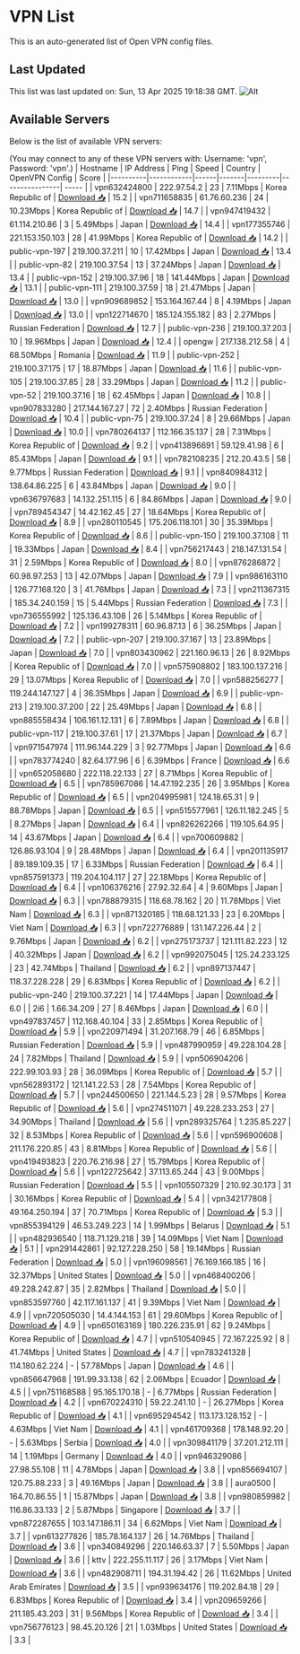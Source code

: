# VPN List

This is an auto-generated list of Open VPN config files.

## Last Updated

This list was last updated on: Sun, 13 Apr 2025 19:18:38 GMT.
![Alt](https://repobeats.axiom.co/api/embed/186b98318ef1479477931607c1ad7d823f12451f.svg "Repobeats analytics image")

## Available Servers

Below is the list of available VPN servers:

(You may connect to any of these VPN servers with: Username: 'vpn', Password: 'vpn'.)
| Hostname | IP Address | Ping | Speed | Country | OpenVPN Config | Score |
|----------|------------|------|-------|---------|----------------| ----- |
| vpn632424800 | 222.97.54.2 | 23 | 7.11Mbps | Korea Republic of | [Download 📥](./configs/server_0_KR.ovpn) | 15.2 |
| vpn711658835 | 61.76.60.236 | 24 | 10.23Mbps | Korea Republic of | [Download 📥](./configs/server_1_KR.ovpn) | 14.7 |
| vpn947419432 | 61.114.210.86 | 3 | 5.49Mbps | Japan | [Download 📥](./configs/server_2_JP.ovpn) | 14.4 |
| vpn177355746 | 221.153.150.103 | 28 | 41.99Mbps | Korea Republic of | [Download 📥](./configs/server_3_KR.ovpn) | 14.2 |
| public-vpn-197 | 219.100.37.211 | 10 | 17.42Mbps | Japan | [Download 📥](./configs/server_4_JP.ovpn) | 13.4 |
| public-vpn-82 | 219.100.37.54 | 13 | 37.24Mbps | Japan | [Download 📥](./configs/server_5_JP.ovpn) | 13.4 |
| public-vpn-152 | 219.100.37.96 | 18 | 141.44Mbps | Japan | [Download 📥](./configs/server_6_JP.ovpn) | 13.1 |
| public-vpn-111 | 219.100.37.59 | 18 | 21.47Mbps | Japan | [Download 📥](./configs/server_7_JP.ovpn) | 13.0 |
| vpn909689852 | 153.164.167.44 | 8 | 4.19Mbps | Japan | [Download 📥](./configs/server_8_JP.ovpn) | 13.0 |
| vpn122714670 | 185.124.155.182 | 83 | 2.27Mbps | Russian Federation | [Download 📥](./configs/server_9_RU.ovpn) | 12.7 |
| public-vpn-236 | 219.100.37.203 | 10 | 19.96Mbps | Japan | [Download 📥](./configs/server_10_JP.ovpn) | 12.4 |
| opengw | 217.138.212.58 | 4 | 68.50Mbps | Romania | [Download 📥](./configs/server_11_RO.ovpn) | 11.9 |
| public-vpn-252 | 219.100.37.175 | 17 | 18.87Mbps | Japan | [Download 📥](./configs/server_12_JP.ovpn) | 11.6 |
| public-vpn-105 | 219.100.37.85 | 28 | 33.29Mbps | Japan | [Download 📥](./configs/server_13_JP.ovpn) | 11.2 |
| public-vpn-52 | 219.100.37.16 | 18 | 62.45Mbps | Japan | [Download 📥](./configs/server_14_JP.ovpn) | 10.8 |
| vpn907833280 | 217.144.167.27 | 72 | 2.40Mbps | Russian Federation | [Download 📥](./configs/server_15_RU.ovpn) | 10.4 |
| public-vpn-75 | 219.100.37.24 | 8 | 29.66Mbps | Japan | [Download 📥](./configs/server_16_JP.ovpn) | 10.0 |
| vpn780264137 | 112.166.35.137 | 28 | 7.31Mbps | Korea Republic of | [Download 📥](./configs/server_17_KR.ovpn) | 9.2 |
| vpn413896691 | 59.129.41.98 | 6 | 85.43Mbps | Japan | [Download 📥](./configs/server_18_JP.ovpn) | 9.1 |
| vpn782108235 | 212.20.43.5 | 58 | 9.77Mbps | Russian Federation | [Download 📥](./configs/server_19_RU.ovpn) | 9.1 |
| vpn840984312 | 138.64.86.225 | 6 | 43.84Mbps | Japan | [Download 📥](./configs/server_20_JP.ovpn) | 9.0 |
| vpn636797683 | 14.132.251.115 | 6 | 84.86Mbps | Japan | [Download 📥](./configs/server_21_JP.ovpn) | 9.0 |
| vpn789454347 | 14.42.162.45 | 27 | 18.64Mbps | Korea Republic of | [Download 📥](./configs/server_22_KR.ovpn) | 8.9 |
| vpn280110545 | 175.206.118.101 | 30 | 35.39Mbps | Korea Republic of | [Download 📥](./configs/server_23_KR.ovpn) | 8.6 |
| public-vpn-150 | 219.100.37.108 | 11 | 19.33Mbps | Japan | [Download 📥](./configs/server_24_JP.ovpn) | 8.4 |
| vpn756217443 | 218.147.131.54 | 31 | 2.59Mbps | Korea Republic of | [Download 📥](./configs/server_25_KR.ovpn) | 8.0 |
| vpn876286872 | 60.98.97.253 | 13 | 42.07Mbps | Japan | [Download 📥](./configs/server_26_JP.ovpn) | 7.9 |
| vpn986163110 | 126.77.168.120 | 3 | 41.76Mbps | Japan | [Download 📥](./configs/server_27_JP.ovpn) | 7.3 |
| vpn211367315 | 185.34.240.159 | 15 | 5.44Mbps | Russian Federation | [Download 📥](./configs/server_28_RU.ovpn) | 7.3 |
| vpn736555992 | 125.136.43.108 | 26 | 5.14Mbps | Korea Republic of | [Download 📥](./configs/server_29_KR.ovpn) | 7.2 |
| vpn199278311 | 60.96.87.13 | 6 | 36.25Mbps | Japan | [Download 📥](./configs/server_30_JP.ovpn) | 7.2 |
| public-vpn-207 | 219.100.37.167 | 13 | 23.89Mbps | Japan | [Download 📥](./configs/server_31_JP.ovpn) | 7.0 |
| vpn803430962 | 221.160.96.13 | 26 | 8.92Mbps | Korea Republic of | [Download 📥](./configs/server_32_KR.ovpn) | 7.0 |
| vpn575908802 | 183.100.137.216 | 29 | 13.07Mbps | Korea Republic of | [Download 📥](./configs/server_33_KR.ovpn) | 7.0 |
| vpn588256277 | 119.244.147.127 | 4 | 36.35Mbps | Japan | [Download 📥](./configs/server_34_JP.ovpn) | 6.9 |
| public-vpn-213 | 219.100.37.200 | 22 | 25.49Mbps | Japan | [Download 📥](./configs/server_35_JP.ovpn) | 6.8 |
| vpn885558434 | 106.161.12.131 | 6 | 7.89Mbps | Japan | [Download 📥](./configs/server_36_JP.ovpn) | 6.8 |
| public-vpn-117 | 219.100.37.61 | 17 | 21.37Mbps | Japan | [Download 📥](./configs/server_37_JP.ovpn) | 6.7 |
| vpn971547974 | 111.96.144.229 | 3 | 92.77Mbps | Japan | [Download 📥](./configs/server_38_JP.ovpn) | 6.6 |
| vpn783774240 | 82.64.177.96 | 6 | 6.39Mbps | France | [Download 📥](./configs/server_39_FR.ovpn) | 6.6 |
| vpn652058680 | 222.118.22.133 | 27 | 8.71Mbps | Korea Republic of | [Download 📥](./configs/server_40_KR.ovpn) | 6.5 |
| vpn785967086 | 14.47.192.235 | 26 | 3.95Mbps | Korea Republic of | [Download 📥](./configs/server_41_KR.ovpn) | 6.5 |
| vpn204995981 | 124.18.65.31 | 9 | 88.78Mbps | Japan | [Download 📥](./configs/server_42_JP.ovpn) | 6.5 |
| vpn515577961 | 126.11.182.245 | 5 | 8.27Mbps | Japan | [Download 📥](./configs/server_43_JP.ovpn) | 6.4 |
| vpn826262266 | 119.105.64.95 | 14 | 43.67Mbps | Japan | [Download 📥](./configs/server_44_JP.ovpn) | 6.4 |
| vpn700609882 | 126.86.93.104 | 9 | 28.48Mbps | Japan | [Download 📥](./configs/server_45_JP.ovpn) | 6.4 |
| vpn201135917 | 89.189.109.35 | 17 | 6.33Mbps | Russian Federation | [Download 📥](./configs/server_46_RU.ovpn) | 6.4 |
| vpn857591373 | 119.204.104.117 | 27 | 22.18Mbps | Korea Republic of | [Download 📥](./configs/server_47_KR.ovpn) | 6.4 |
| vpn106376216 | 27.92.32.64 | 4 | 9.60Mbps | Japan | [Download 📥](./configs/server_48_JP.ovpn) | 6.3 |
| vpn788879315 | 118.68.78.162 | 20 | 11.78Mbps | Viet Nam | [Download 📥](./configs/server_49_VN.ovpn) | 6.3 |
| vpn871320185 | 118.68.121.33 | 23 | 6.20Mbps | Viet Nam | [Download 📥](./configs/server_50_VN.ovpn) | 6.3 |
| vpn722776889 | 131.147.226.44 | 2 | 9.76Mbps | Japan | [Download 📥](./configs/server_51_JP.ovpn) | 6.2 |
| vpn275173737 | 121.111.82.223 | 12 | 40.32Mbps | Japan | [Download 📥](./configs/server_52_JP.ovpn) | 6.2 |
| vpn992075045 | 125.24.233.125 | 23 | 42.74Mbps | Thailand | [Download 📥](./configs/server_53_TH.ovpn) | 6.2 |
| vpn897137447 | 118.37.228.228 | 29 | 6.83Mbps | Korea Republic of | [Download 📥](./configs/server_54_KR.ovpn) | 6.2 |
| public-vpn-240 | 219.100.37.221 | 14 | 17.44Mbps | Japan | [Download 📥](./configs/server_55_JP.ovpn) | 6.0 |
| 2i6 | 1.66.34.209 | 27 | 8.46Mbps | Japan | [Download 📥](./configs/server_56_JP.ovpn) | 6.0 |
| vpn497837457 | 112.168.40.104 | 33 | 2.85Mbps | Korea Republic of | [Download 📥](./configs/server_57_KR.ovpn) | 5.9 |
| vpn220971494 | 31.207.168.79 | 46 | 6.85Mbps | Russian Federation | [Download 📥](./configs/server_58_RU.ovpn) | 5.9 |
| vpn487990959 | 49.228.104.28 | 24 | 7.82Mbps | Thailand | [Download 📥](./configs/server_59_TH.ovpn) | 5.9 |
| vpn506904206 | 222.99.103.93 | 28 | 36.09Mbps | Korea Republic of | [Download 📥](./configs/server_60_KR.ovpn) | 5.7 |
| vpn562893172 | 121.141.22.53 | 28 | 7.54Mbps | Korea Republic of | [Download 📥](./configs/server_61_KR.ovpn) | 5.7 |
| vpn244500650 | 221.144.5.23 | 28 | 9.57Mbps | Korea Republic of | [Download 📥](./configs/server_62_KR.ovpn) | 5.6 |
| vpn274511071 | 49.228.233.253 | 27 | 34.90Mbps | Thailand | [Download 📥](./configs/server_63_TH.ovpn) | 5.6 |
| vpn289325764 | 1.235.85.227 | 32 | 8.53Mbps | Korea Republic of | [Download 📥](./configs/server_64_KR.ovpn) | 5.6 |
| vpn596900608 | 211.176.220.85 | 43 | 8.81Mbps | Korea Republic of | [Download 📥](./configs/server_65_KR.ovpn) | 5.6 |
| vpn419493823 | 220.76.216.98 | 27 | 15.79Mbps | Korea Republic of | [Download 📥](./configs/server_66_KR.ovpn) | 5.6 |
| vpn122725642 | 37.113.65.244 | 43 | 9.00Mbps | Russian Federation | [Download 📥](./configs/server_67_RU.ovpn) | 5.5 |
| vpn105507329 | 210.92.30.173 | 31 | 30.16Mbps | Korea Republic of | [Download 📥](./configs/server_68_KR.ovpn) | 5.4 |
| vpn342177808 | 49.164.250.194 | 37 | 70.71Mbps | Korea Republic of | [Download 📥](./configs/server_69_KR.ovpn) | 5.3 |
| vpn855394129 | 46.53.249.223 | 14 | 1.99Mbps | Belarus | [Download 📥](./configs/server_70_BY.ovpn) | 5.1 |
| vpn482936540 | 118.71.129.218 | 39 | 14.09Mbps | Viet Nam | [Download 📥](./configs/server_71_VN.ovpn) | 5.1 |
| vpn291442861 | 92.127.228.250 | 58 | 19.14Mbps | Russian Federation | [Download 📥](./configs/server_72_RU.ovpn) | 5.0 |
| vpn196098561 | 76.169.166.185 | 16 | 32.37Mbps | United States | [Download 📥](./configs/server_73_US.ovpn) | 5.0 |
| vpn468400206 | 49.228.242.87 | 35 | 2.82Mbps | Thailand | [Download 📥](./configs/server_74_TH.ovpn) | 5.0 |
| vpn853597760 | 42.117.161.137 | 41 | 9.39Mbps | Viet Nam | [Download 📥](./configs/server_75_VN.ovpn) | 4.9 |
| vpn720505030 | 14.4.144.153 | 61 | 29.60Mbps | Korea Republic of | [Download 📥](./configs/server_76_KR.ovpn) | 4.9 |
| vpn650163169 | 180.226.235.91 | 62 | 9.24Mbps | Korea Republic of | [Download 📥](./configs/server_77_KR.ovpn) | 4.7 |
| vpn510540945 | 72.167.225.92 | 8 | 41.74Mbps | United States | [Download 📥](./configs/server_78_US.ovpn) | 4.7 |
| vpn783241328 | 114.180.62.224 | - | 57.78Mbps | Japan | [Download 📥](./configs/server_79_JP.ovpn) | 4.6 |
| vpn856647968 | 191.99.33.138 | 62 | 2.06Mbps | Ecuador | [Download 📥](./configs/server_80_EC.ovpn) | 4.5 |
| vpn751168588 | 95.165.170.18 | - | 6.77Mbps | Russian Federation | [Download 📥](./configs/server_81_RU.ovpn) | 4.2 |
| vpn670224310 | 59.22.241.10 | - | 26.27Mbps | Korea Republic of | [Download 📥](./configs/server_82_KR.ovpn) | 4.1 |
| vpn695294542 | 113.173.128.152 | - | 4.63Mbps | Viet Nam | [Download 📥](./configs/server_83_VN.ovpn) | 4.1 |
| vpn461709368 | 178.148.92.20 | - | 5.63Mbps | Serbia | [Download 📥](./configs/server_84_RS.ovpn) | 4.0 |
| vpn309841179 | 37.201.212.111 | 14 | 1.19Mbps | Germany | [Download 📥](./configs/server_85_DE.ovpn) | 4.0 |
| vpn946329086 | 27.98.55.108 | 11 | 4.78Mbps | Japan | [Download 📥](./configs/server_86_JP.ovpn) | 3.8 |
| vpn856694107 | 120.75.88.233 | 3 | 49.16Mbps | Japan | [Download 📥](./configs/server_87_JP.ovpn) | 3.8 |
| aura0500 | 164.70.86.55 | 1 | 15.87Mbps | Japan | [Download 📥](./configs/server_88_JP.ovpn) | 3.8 |
| vpn980859982 | 116.86.33.133 | 2 | 5.87Mbps | Singapore | [Download 📥](./configs/server_89_SG.ovpn) | 3.7 |
| vpn872287655 | 103.147.186.11 | 34 | 6.62Mbps | Viet Nam | [Download 📥](./configs/server_90_VN.ovpn) | 3.7 |
| vpn613277826 | 185.78.164.137 | 26 | 14.76Mbps | Thailand | [Download 📥](./configs/server_91_TH.ovpn) | 3.6 |
| vpn340849296 | 220.146.63.37 | 7 | 5.50Mbps | Japan | [Download 📥](./configs/server_92_JP.ovpn) | 3.6 |
| kttv | 222.255.11.117 | 26 | 3.17Mbps | Viet Nam | [Download 📥](./configs/server_93_VN.ovpn) | 3.6 |
| vpn482908711 | 194.31.194.42 | 26 | 11.62Mbps | United Arab Emirates | [Download 📥](./configs/server_94_AE.ovpn) | 3.5 |
| vpn939634176 | 119.202.84.18 | 29 | 6.83Mbps | Korea Republic of | [Download 📥](./configs/server_95_KR.ovpn) | 3.4 |
| vpn209659266 | 211.185.43.203 | 31 | 9.56Mbps | Korea Republic of | [Download 📥](./configs/server_96_KR.ovpn) | 3.4 |
| vpn756776123 | 98.45.20.126 | 21 | 1.03Mbps | United States | [Download 📥](./configs/server_97_US.ovpn) | 3.3 |
